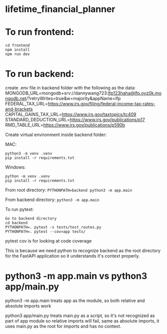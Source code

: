 # lifetime_financial_planner

# To run frontend:

```
cd frontend
npm install
npm run dev
```

# To run backend:

create .env file in backend folder with the following as the data: 
MONGODB_URL=mongodb+srv://dannywang723:lfp123haha@lfp.oyz0k.mongodb.net/?retryWrites=true&w=majority&appName=lfp
FEDERAL_TAX_URL=https://www.irs.gov/filing/federal-income-tax-rates-and-brackets
CAPITAL_GAINS_TAX_URL=https://www.irs.gov/taxtopics/tc409
STANDARD_DEDUCTION_URL=https://www.irs.gov/publications/p17
RMD_TABLE_URL=https://www.irs.gov/publications/p590b


Create virtual environment inside backend folder:

MAC:
```
python3 -m venv .venv
pip install -r requirements.txt
```

Windows:
```
python -m venv .venv
pip install -r requirements.txt
```

From root directory:
```PYTHONPATH=backend python3 -m app.main```

From backend directory:
```python3 -m app.main```

To run pytest:
```
Go to backend directory
cd backend
PYTHONPATH=. pytest -s tests/test_routes.py
PYTHONPATH=. pytest --cov=app tests/
```

pytest cov is for looking at code coverage

This is because we need python to recognize backend as the root directory for the FastAPI application so it understands it's context properly.

# python3 -m app.main vs python3 app/main.py

python3 -m app.main treats app as the module, so both relative and absolute imports work

python3 app/main.py treats main.py as a script, so it's not recognized as part of app module so relative imports will fail, same as absolute imports, it uses main.py as the root for imports and has no context.